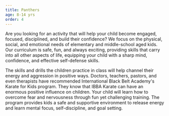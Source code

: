 ```yaml
---
title: Panthers
age: 8-14 yrs
order: 4
---
```



Are you looking for an activity that will help your child become engaged, focused, disciplined, and build their confidence? We focus on the physical, social, and emotional needs of elementary and middle-school aged kids. Our curriculum is safe, fun, and always exciting, providing skills that carry into all other aspects of life, equipping your child with a sharp mind, confidence, and effective self-defense skills.

The skills and drills the children practice in class will help channel their energy and aggression in positive ways. Doctors, teachers, pastors, and even therapists have recommended International Black Belt Academy's Karate for Kids program. They know that IBBA Karate can have an enormous positive influence on children. Your child will learn how to overcome fear and nervousness through fun yet challenging training. The program provides kids a safe and supportive environment to release energy and learn mental focus, self-discipline, and goal setting.